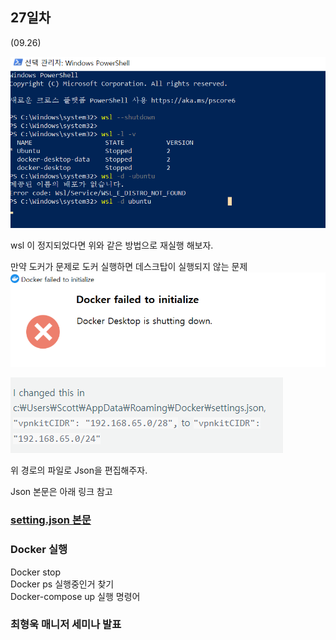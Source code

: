 ## 27일차
(09.26)

![img_1.png](img_1.png)

wsl 이 정지되었다면 위와 같은 방법으로 재실행 해보자.

만약 도커가 문제로  도커 실행하면 데스크탑이 실행되지 않는 문제
![img_3.png](img_3.png)



![img_2.png](img_2.png)

위 경로의 파일로 Json을 편집해주자.

Json 본문은 아래 링크 참고
### [setting.json 본문](https://docs.docker.com/desktop/hardened-desktop/settings-management/configure/)

### Docker 실행 
Docker stop\
Docker ps 실행중인거 찾기\
Docker-compose up 실행 명령어

### 최형욱 매니저 세미나 발표
